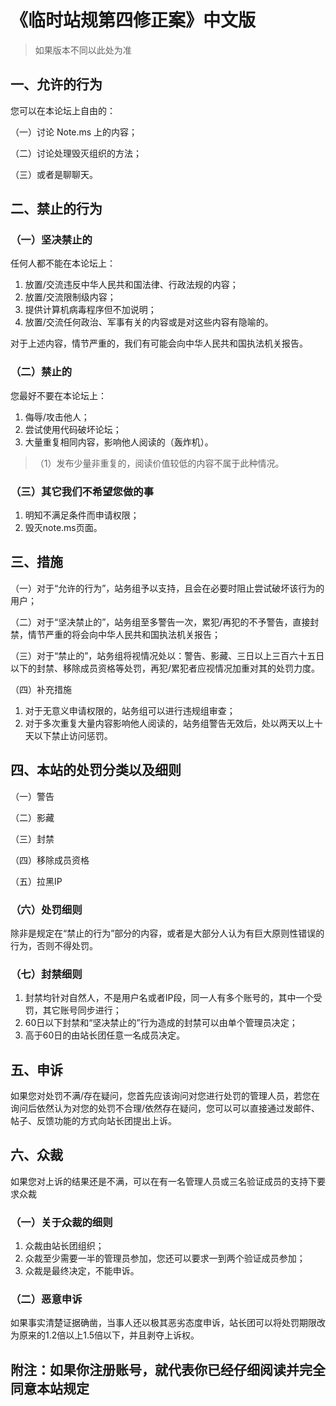 # 《临时站规第四修正案》中文版
> 如果版本不同以此处为准

## 一、允许的行为
您可以在本论坛上自由的：

 （一）讨论 Note.ms 上的内容；
 
 （二）讨论处理毁灭组织的方法；
 
 （三）或者是聊聊天。

## 二、禁止的行为

### （一）坚决禁止的
任何人都不能在本论坛上：
 1. 放置/交流违反中华人民共和国法律、行政法规的内容；
 2. 放置/交流限制级内容；
 3. 提供计算机病毒程序但不加说明；
 4. 放置/交流任何政治、军事有关的内容或是对这些内容有隐喻的。

对于上述内容，情节严重的，我们有可能会向中华人民共和国执法机关报告。

### （二）禁止的
您最好不要在本论坛上：
 1. 侮辱/攻击他人；
 2. 尝试使用代码破坏论坛；
 3. 大量重复相同内容，影响他人阅读的（轰炸机）。
 >（1）发布少量非重复的，阅读价值较低的内容不属于此种情况。

### （三）其它我们不希望您做的事
 1. 明知不满足条件而申请权限；
 2. 毁灭note.ms页面。

## 三、措施

（一）对于“允许的行为”，站务组予以支持，且会在必要时阻止尝试破坏该行为的用户；

（二）对于“坚决禁止的”，站务组至多警告一次，累犯/再犯的不予警告，直接封禁，情节严重的将会向中华人民共和国执法机关报告；

（三）对于“禁止的”，站务组将视情况处以：警告、影藏、三日以上三百六十五日以下的封禁、移除成员资格等处罚，再犯/累犯者应视情况加重对其的处罚力度。

（四）补充措施
1. 对于无意义申请权限的，站务组可以进行违规组审查；
2. 对于多次重复大量内容影响他人阅读的，站务组警告无效后，处以两天以上十天以下禁止访问惩罚。

## 四、本站的处罚分类以及细则

（一）警告

（二）影藏

（三）封禁

（四）移除成员资格

（五）拉黑IP


### （六）处罚细则
除非是规定在“禁止的行为”部分的内容，或者是大部分人认为有巨大原则性错误的行为，否则不得处罚。

### （七）封禁细则
1. 封禁均针对自然人，不是用户名或者IP段，同一人有多个账号的，其中一个受罚，其它账号同步进行；
2. 60日以下封禁和“坚决禁止的”行为造成的封禁可以由单个管理员决定；
3. 高于60日的由站长团任意一名成员决定。

## 五、申诉
如果您对处罚不满/存在疑问，您首先应该询问对您进行处罚的管理人员，若您在询问后依然认为对您的处罚不合理/依然存在疑问，您可以可以直接通过发邮件、帖子、反馈功能的方式向站长团提出上诉。

## 六、众裁
如果您对上诉的结果还是不满，可以在有一名管理人员或三名验证成员的支持下要求众裁

### （一）关于众裁的细则
1. 众裁由站长团组织；
2. 众裁至少需要一半的管理员参加，您还可以要求一到两个验证成员参加；
3. 众裁是最终决定，不能申诉。

### （二）恶意申诉
如果事实清楚证据确凿，当事人还以极其恶劣态度申诉，站长团可以将处罚期限改为原来的1.2倍以上1.5倍以下，并且剥夺上诉权。

## 附注：如果你注册账号，就代表你已经仔细阅读并完全同意本站规定
